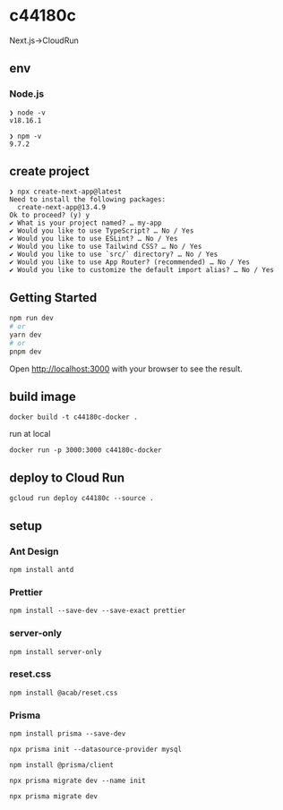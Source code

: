 # c44180c
Next.js->CloudRun

## env

### Node.js

```
❯ node -v
v18.16.1
```

```
❯ npm -v 
9.7.2
```

## create project

```
❯ npx create-next-app@latest
Need to install the following packages:
  create-next-app@13.4.9
Ok to proceed? (y) y
✔ What is your project named? … my-app
✔ Would you like to use TypeScript? … No / Yes
✔ Would you like to use ESLint? … No / Yes
✔ Would you like to use Tailwind CSS? … No / Yes
✔ Would you like to use `src/` directory? … No / Yes
✔ Would you like to use App Router? (recommended) … No / Yes
✔ Would you like to customize the default import alias? … No / Yes
```

## Getting Started

```bash
npm run dev
# or
yarn dev
# or
pnpm dev
```

Open [http://localhost:3000](http://localhost:3000) with your browser to see the result.

## build image

```
docker build -t c44180c-docker .
```

run at local

```
docker run -p 3000:3000 c44180c-docker
```

## deploy to Cloud Run

```
gcloud run deploy c44180c --source .
```

## setup

### Ant Design

```
npm install antd
```

### Prettier

```
npm install --save-dev --save-exact prettier
```

### server-only

```
npm install server-only
```

### reset.css

```
npm install @acab/reset.css
```

### Prisma

```
npm install prisma --save-dev
```

```
npx prisma init --datasource-provider mysql
```

```
npm install @prisma/client
```

```
npx prisma migrate dev --name init
```

```
npx prisma migrate dev
```
